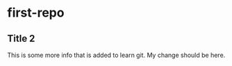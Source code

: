 # first-repo
## Title 2

This is some more info that is added to learn git. My change should be here.

